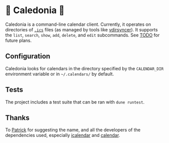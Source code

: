 # 📅 Caledonia 🏴󠁧󠁢󠁳󠁣󠁴󠁿

Caledonia is a command-line calendar client.
Currently, it operates on directories of [`.ics`](https://datatracker.ietf.org/doc/html/rfc5545) files (as managed by tools like [vdirsyncer](https://github.com/pimutils/vdirsyncer)).
It supports the `list`, `search`, `show`, `add`, `delete`, and `edit` subcommands.
See [TODO](./TODO.org) for future plans.

## Configuration

Caledonia looks for calendars in the directory specified by the `CALENDAR_DIR` environment variable or in `~/.calendars/` by default.

## Tests

The project includes a test suite that can be ran with `dune runtest`.

## Thanks

To [Patrick](https://patrick.sirref.org/) for suggesting the name, and all the developers of the dependencies used, especially [icalendar](https://github.com/robur-coop/icalendar) and [calendar](https://github.com/ocaml-community/calendar).

